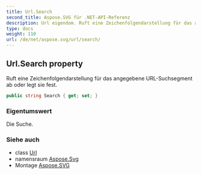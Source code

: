 ```yaml
---
title: Url.Search
second_title: Aspose.SVG für .NET-API-Referenz
description: Url eigendom. Ruft eine Zeichenfolgendarstellung für das angegebene URLSuchsegment ab oder legt sie fest.
type: docs
weight: 110
url: /de/net/aspose.svg/url/search/
---
```

## Url.Search property

Ruft eine Zeichenfolgendarstellung für das angegebene URL-Suchsegment ab oder legt sie fest.

```csharp
public string Search { get; set; }
```

### Eigentumswert

Die Suche.

### Siehe auch

* class [Url](../)
* namensraum [Aspose.Svg](../../url/)
* Montage [Aspose.SVG](../../../)


